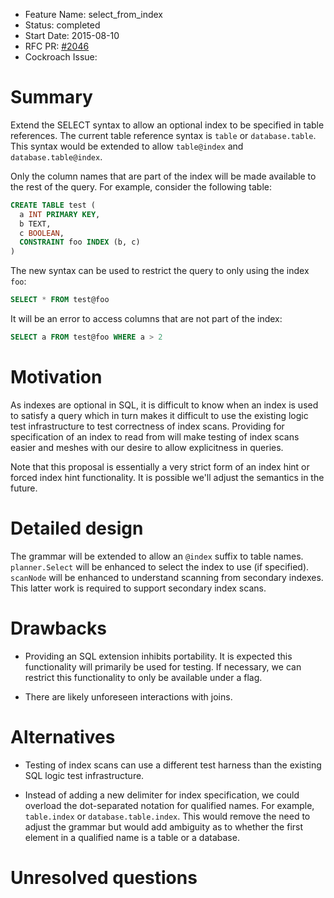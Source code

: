 - Feature Name: select_from_index
- Status: completed
- Start Date: 2015-08-10
- RFC PR: [#2046](https://github.com/weisslj/cockroach/pull/2046)
- Cockroach Issue:

# Summary

Extend the SELECT syntax to allow an optional index to be specified in table
references. The current table reference syntax is `table` or
`database.table`. This syntax would be extended to allow `table@index` and
`database.table@index`.

Only the column names that are part of the index will be made available to the
rest of the query. For example, consider the following table:

```sql
CREATE TABLE test (
  a INT PRIMARY KEY,
  b TEXT,
  c BOOLEAN,
  CONSTRAINT foo INDEX (b, c)
)
```

The new syntax can be used to restrict the query to only using the index `foo`:

```sql
SELECT * FROM test@foo
```

It will be an error to access columns that are not part of the index:

```sql
SELECT a FROM test@foo WHERE a > 2
```

# Motivation

As indexes are optional in SQL, it is difficult to know when an index is used
to satisfy a query which in turn makes it difficult to use the existing logic
test infrastructure to test correctness of index scans. Providing for
specification of an index to read from will make testing of index scans easier
and meshes with our desire to allow explicitness in queries.

Note that this proposal is essentially a very strict form of an index hint or
forced index hint functionality. It is possible we'll adjust the semantics in
the future.

# Detailed design

The grammar will be extended to allow an `@index` suffix to
table names. `planner.Select` will be enhanced to select the index to use
(if specified). `scanNode` will be enhanced to understand scanning from
secondary indexes. This latter work is required to support secondary index
scans.

# Drawbacks

* Providing an SQL extension inhibits portability. It is expected this
  functionality will primarily be used for testing. If necessary, we can
  restrict this functionality to only be available under a flag.

* There are likely unforeseen interactions with joins.

# Alternatives

* Testing of index scans can use a different test harness than the existing SQL
  logic test infrastructure.

* Instead of adding a new delimiter for index specification, we could overload
  the dot-separated notation for qualified names. For example, `table.index` or
  `database.table.index`. This would remove the need to adjust the grammar but
  would add ambiguity as to whether the first element in a qualified name is a
  table or a database.

# Unresolved questions
